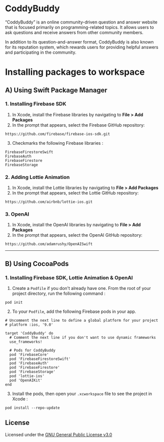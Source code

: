 # CoddyBuddy
“CoddyBuddy” is an online community-driven question and answer website that is focused primarily on programming-related topics. It allows users to ask questions and receive answers from other community members.

In addition to its question-and-answer format, CoddyBuddy is also known for its reputation system, which rewards users for providing helpful answers and participating in the community.
# Installing packages to workspace

## A) Using Swift Package Manager

### 1. Installing Firebase SDK
1.  In Xcode, install the Firebase libraries by navigating to **File > Add Packages**
2.  In the prompt that appears, select the Firebase GitHub repository:
```
https://github.com/firebase/firebase-ios-sdk.git
```
3. Checkmarks the following Firebase libraries :
```
FirebaseFirestoreSwift
FirebaseAuth
FirebaseFirestore
FirebaseStorage
```

### 2. Adding Lottie Animation
1.  In Xcode, install the Lottie libraries by navigating to **File > Add Packages**
2.  In the prompt that appears, select the Lottie GitHub repository:
```
https://github.com/airbnb/lottie-ios.git
```

### 3. OpenAI
1.  In Xcode, install the OpenAI libraries by navigating to **File > Add Packages**
2.  In the prompt that appears, select the OpenAI GitHub repository:
```
https://github.com/adamrushy/OpenAISwift
```

---

## B) Using CocoaPods

### 1. Installing Firebase SDK, Lottie Animation & OpenAI
1. Create a `Podfile` if you don't already have one. From the root of your project directory, run the following command :
```
pod init
```
2.  To your `Podfile`, add the following Firebase pods in your app.
```
# Uncomment the next line to define a global platform for your project
# platform :ios, '9.0'

target 'CoddyBuddy' do
  # Comment the next line if you don't want to use dynamic frameworks
  use_frameworks!

  # Pods for CoddyBuddy
  pod 'FirebaseCore'
  pod 'FirebaseFirestoreSwift'
  pod 'FirebaseAuth'
  pod 'FirebaseFirestore'
  pod 'FirebaseStorage'
  pod 'lottie-ios'
  pod 'OpenAIKit'
end

```
3. Install the pods, then open your `.xcworkspace` file to see the project in Xcode :
```
pod install --repo-update
```


## License
Licensed under the [GNU General Public License v3.0](LICENSE)

